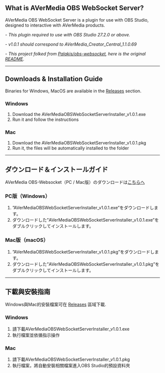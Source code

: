 What is AVerMedia OBS WebSocket Server?
------------
AVerMedia OBS WebSocket Server is a plugin for use with OBS Studio, designed to interactive with AVerMedia products.

*- This plugin required to use with OBS Studio 27.2.0 or above.*

*- v1.0.1 should correspond to AVerMedia_Creator_Central_1.1.0.69*

*- This project folked from [Palakis/obs-websocket](https://github.com/Palakis/obs-websocket "Palskis/obs-websocket"), here is the original [README](https://github.com/Palakis/obs-websocket/blob/4.x-current/README.md "README").*

----

Downloads & Installation Guide
------------
Binaries for Windows, MacOS are available in the [Releases](https://github.com/AVerMedia-Technologies-Inc/obs-websocket/releases "Releases") section.

### Windows
1. Download the AVerMediaOBSWebSocketServerInstaller_v1.0.1.exe
2. Run it and follow the instructions

### Mac
1. Download the AVerMediaOBSWebSocketServerInstaller_v1.0.1.pkg
2. Run it, the files will be automatically installed to the folder

----

ダウンロード＆インストールガイド
------------
AVerMedia OBS-Websocket（PC / Mac版）のダウンロードは[こちらへ](https://github.com/AVerMedia-Technologies-Inc/obs-websocket/releases "Releases")

### PC版（Windows）
1. ”AVerMediaOBSWebSocketServerInstaller_v1.0.1.exe”をダウンロードします。
2. ダウンロードした”AVerMediaOBSWebSocketServerInstaller_v1.0.1.exe”をダブルクリックしてインストールします。

### Mac版（macOS）
1. ”AVerMediaOBSWebSocketServerInstaller_v1.0.1.pkg”をダウンロードします。
2. ダウンロードした”AVerMediaOBSWebSocketServerInstaller_v1.0.1.pkg”をダブルクリックしてインストールします。

----

下載與安裝指南
------------
Windows與Mac的安裝檔案可在 [Releases](https://github.com/AVerMedia-Technologies-Inc/obs-websocket/releases "Releases") 區域下載.

### Windows
1. 請下載AVerMediaOBSWebSocketServerInstaller_v1.0.1.exe
2. 執行檔案並依循指示操作

### Mac
1. 請下載AVerMediaOBSWebSocketServerInstaller_v1.0.1.pkg
2. 執行檔案，將自動安裝相關檔案進入OBS Studio的預設資料夾
